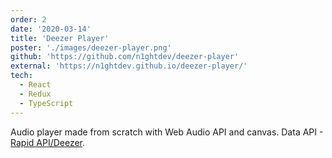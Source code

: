 ```yaml
---
order: 2
date: '2020-03-14'
title: 'Deezer Player'
poster: './images/deezer-player.png'
github: 'https://github.com/n1ghtdev/deezer-player'
external: 'https://n1ghtdev.github.io/deezer-player/'
tech:
  - React
  - Redux
  - TypeScript
---
```


Audio player made from scratch with Web Audio API and canvas. Data API -
[Rapid API/Deezer](https://rapidapi.com/deezerdevs/api/deezer-1).
